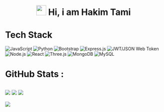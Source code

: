 <div align="center"><h1>  <img src="https://raw.githubusercontent.com/TheDudeThatCode/TheDudeThatCode/master/Assets/Hi.gif" width="32px"/> Hi, i am  Hakim Tami   </h1> </div>


# Tech Stack
![JavaScript](https://img.shields.io/badge/javascript-%23323330.svg?style=for-the-badge&logo=javascript&logoColor=%23F7DF1E)
![Python](https://img.shields.io/badge/python-3670A0?style=for-the-badge&logo=python&logoColor=ffdd54)
![Bootstrap](https://img.shields.io/badge/bootstrap-%23563D7C.svg?style=for-the-badge&logo=bootstrap&logoColor=white)
![Express.js](https://img.shields.io/badge/express.js-%23404d59.svg?style=for-the-badge&logo=express&logoColor=%2361DAFB)
![JWT/JSON Web Token](https://img.shields.io/badge/JWT-black?style=for-the-badge&logo=JSON%20web%20tokens)
![Node.js ](https://img.shields.io/badge/node.js-6DA55F?style=for-the-badge&logo=node.js&logoColor=white)
![React](https://img.shields.io/badge/react-%2320232a.svg?style=for-the-badge&logo=react&logoColor=%2361DAFB)
![Three.js](https://img.shields.io/badge/threejs-black?style=for-the-badge&logo=three.js&logoColor=white)
![MongoDB](https://img.shields.io/badge/MongoDB-%234ea94b.svg?style=for-the-badge&logo=mongodb&logoColor=white)
![MySQL](https://img.shields.io/badge/mysql-%2300f.svg?style=for-the-badge&logo=mysql&logoColor=white)

# GitHub Stats :
![](https://github-readme-stats.vercel.app/api?username=Hahakim19&hide_border=false&include_all_commits=false&count_private=false)
![](https://github-readme-streak-stats.herokuapp.com/?user=Hahakim19&hide_border=false)
![](https://github-readme-stats.vercel.app/api/top-langs/?username=Hahakim19&hide_border=false&include_all_commits=false&count_private=false&layout=compact)
---
[![](https://visitcount.itsvg.in/api?id=Hahakim19&icon=0&color=0)](https://visitcount.itsvg.in)
<!-- made using https://prm.pushkaryadav.in -->
